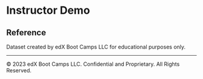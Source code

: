 # Instructor Demo

## Reference

Dataset created by edX Boot Camps LLC for educational purposes only.

- - -

© 2023 edX Boot Camps LLC. Confidential and Proprietary. All Rights Reserved.
